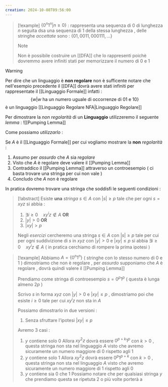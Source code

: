 ```yaml
---
creation: 2024-10-08T09:56:00
---
```

>[!example] 
>$\{0^n 1^n | n \ge 0\}$ : rappresenta una sequenza di $0$ di lunghezza $n$ seguita dsa una sequenza di $1$ della stessa lunghezza , delle stringhe *accettate* sono : $\{01,0011,000111,\dots\}$ 
>>[!note] 
>>Non è possibile costruire un [[DFA]] che lo rappresenti poichè dovremmo avere infiniti stati per memorizzare il numero di $0$ e $1$ 

>[!warning] 
>Per dire che un linguaggio è **non regolare** non è sufficente notare che nell'esempio precedente il [[DFA]] dovrà avere stati infiniti per rappresentate il [[Linguaggio Formale]] infatti :
>$$\{w | w\ \text{ha un numero uguale di occorrenze di $01$ e $10$}\}$$ è un linguaggio [[Linguaggio Regolare NFA|Linguaggio Regolare]]

Per dimostrare la *non regolarità* di un **Linguaggio** utilizzeremo il seguente *lemma* : 
![[Pumping Lemma]]

Come possiamo *utilizzarlo* : 

Se $A$ è il [[Linguaggio Formale]] per cui vogliamo mostrare la **non** *regolarità* :
1. Assumo per *assurdo* che $A$ sia *regolare*
2. Visto che $A$ è regolare deve valere il [[Pumping Lemma]] 
3. Contraddico il [[Pumping Lemma]] attraverso un controesempio ( ci basta trovare una stringa per cui non vale )
4. Concludo che $A$ non è regolare 

In pratica dovremo trovare una stringa che soddisfi le seguenti condizioni : 
>[!abstract] 
>Esiste **una** *stringa* $s \in A$ con $|s|\ge p$ tale che per ogni $s=xyz$ si abbia :
>1. $\exists i \ge 0 \quad xy^iz \notin A$  **OR**
>2. $|y|>0$ **OR**
>3. $|xy|>p$
>
>Negli *esercizi* cercheremo una stringa $s\in A$ con $|s|\ge p$ tale per cui per ogni suddivizione di $s$ in $xyz$ con $|y|>0$ e $|xy|\le p$ si abbia $\exists i \ge 0 \quad xy^iz \notin A$ ( in pratica cerchiamo di rompere la prima ipotesi )

>[!example] 
>Abbiamo $A = \{0^n1^n\}$ ( stringhe con lo stesso numero di $0$ e $1$ ) dimostriamo che non è regolare , per *assurdo* supponiamo che $A$ è regolare , dovrà quindi valere il [[Pumping Lemma]]
>
>Prendiamo come stringa di controesempio $s=0^p1^p$ ( questa è lunga almeno $2p$ ) 
>
>Scrivo $s$ in forma $xyz$ con $|y|>0$ e $|xy|\le p$ , dimostriamo poi che esiste $i\ge 0$ tale per cui $xy^iz$ non sta in $A$
>
>Possiamo dimostrarlo in due versioni : 
>1. Senza sfruttare l'ipotesi $|xy|\le p$
>
>Avremo 3 casi : 
>1. $y$ contiene solo $0$ 
>	Allora $xy^2z$ dovrà essere $0^{p+k}1^p$ con $k>0$ , questa stringa non sta nel linguaggio $A$ visto che avremo sicuramente un numero maggiore di $0$ rispetto agli $1$
>2. $y$ contiene solo $1$
>	Allora $xy^2z$ dovrà essere $0^p1^{p+k}$ con $k>0$ , questa stringa non sta nel linguaggio $A$ visto che avremo sicuramente un numero maggiore di $1$ rispetto agli $0$
>3. $y$ contiene sia $0$ che $1$
>	Possiamo notare che per qualsiasi stringa $y$ che prendiamo questa se ripetuta 2 o più volte porterà a
